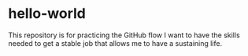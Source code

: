 # hello-world
This repository is for practicing the GitHub flow
I want to have the skills needed to get a stable job that allows me to have a sustaining life.
